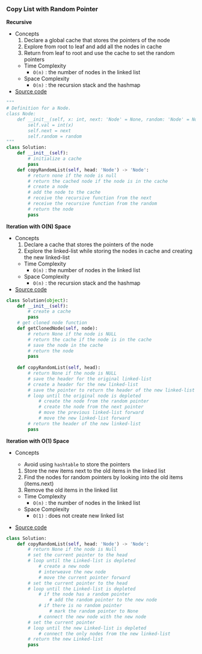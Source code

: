 ### Copy List with Random Pointer
**Recursive**
- Concepts
    1. Declare a global cache that stores the pointers of the node
    1. Explore from root to leaf and add all the nodes in cache 
    1. Return from leaf to root and use the cache to set the random pointers 
    - Time Complexity
        - `O(n)` : the number of nodes in the linked list
    - Space Complexity 
        - `O(n)` : the recursion stack and the hashmap 
- [Source code](source/Recursive.py)
```python
"""
# Definition for a Node.
class Node:
    def __init__(self, x: int, next: 'Node' = None, random: 'Node' = None):
        self.val = int(x)
        self.next = next
        self.random = random
"""
class Solution:
    def __init__(self):
        # initialize a cache
        pass
    def copyRandomList(self, head: 'Node') -> 'Node':
        # return none if the node is null
        # return the cached node if the node is in the cache
        # create a node
        # add the node to the cache
        # receive the recursive function from the next
        # receive the recursive function from the random
        # return the node
        pass
```

**Iteration with O(N) Space**
- Concepts
    1. Declare a cache that stores the pointers of the node
    2. Explore the linked-list while storing the nodes in cache and creating the new linked-list
    - Time Complexity
        - `O(n)` : the number of nodes in the linked list
    - Space Complexity 
        - `O(n)` : the recursion stack and the hashmap 
- [Source code](source/Iteration.py)
```python
class Solution(object):
    def __init__(self):
        # create a cache
        pass
    # get cloned node function
    def getClonedNode(self, node):
        # return None if the node is NULL
        # return the cache if the node is in the cache
        # save the node in the cache
        # return the node
        pass
    
    def copyRandomList(self, head):
        # return None if the node is NULL
        # save the header for the original linked-list
        # create a header for the new linked-list
        # save the pointer to return the header of the new linked-list
        # loop until the original node is depleted
            # create the node from the random pointer
            # create the node from the next pointer
            # move the previous linked-list forward
            # move the new linked-list forward
        # return the header of the new linked-list
        pass
```

**Iteration with O(1) Space**
- Concepts
    - Avoid using `hashtable` to store the pointers 
    1. Store the new items next to the old items in the linked list 
    2. Find the nodes for random pointers by looking into the old items (items.next)
    3. Remove the old items in the linked list    
    - Time Complexity
        - `O(n)` : the number of nodes in the linked list
    - Space Complexity 
        - `O(1)` : does not create new linked list     
    
- [Source code](source/Iteration2.py)
```python
class Solution:
    def copyRandomList(self, head: 'Node') -> 'Node':
        # return None if the node is Null
        # set the current pointer to the head
        # loop until the Linked-list is depleted
            # create a new node
            # interweave the new node
            # move the current pointer forward
        # set the current pointer to the head
        # loop until the Linked-list is depleted
            # if the node has a random pointer
                # add the random pointer to the new node
            # if there is no random pointer
                # mark the random pointer to None
            # connect the new node with the new node
        # set the current pointer
        # loop until the new Linked-list is depleted
            # connect the only nodes from the new linked-list
        # return the new Linked-list
        pass
```